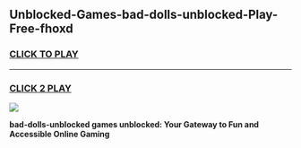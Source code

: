 
## Unblocked-Games-bad-dolls-unblocked-Play-Free-fhoxd
<h3>
<a href="https://premium76.site?title=bad-dolls-unblocked&ref=19M">CLICK TO PLAY</a></h3>
<hr>

<h3>
<a href="https://premium76.site?title=bad-dolls-unblocked&ref=19M">CLICK 2 PLAY</a>
  
</h3>

<a href="https://premium76.site?title=bad-dolls-unblocked&ref=19M"><img src="https://clearcache.store/games.png"></a>


**bad-dolls-unblocked games unblocked: Your Gateway to Fun and Accessible Online Gaming**
